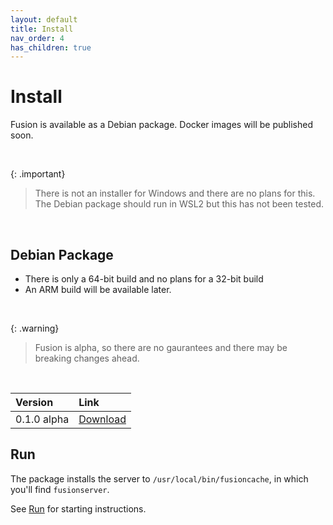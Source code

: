 ```yaml
---
layout: default
title: Install
nav_order: 4
has_children: true
---
```


# Install
Fusion is available as a Debian package. Docker images will be published soon.

<br/>

{: .important}
>There is not an installer for Windows and there are no plans for this.
>The Debian package should run in WSL2 but this has not been tested.


<br/>

## Debian Package
- There is only a 64-bit build and no plans for a 32-bit build
- An ARM build will be available later.

<br/>

{: .warning}
>Fusion is alpha, so there are no gaurantees and there may be breaking changes ahead.

<br/>

| Version     | Link        |
|:---|:---|
|0.1.0 alpha|[Download](https://github.com/FusionCache/releases/blob/main/0.1/fusioncache_0.1_amd64.deb)|


## Run
The package installs the server to `/usr/local/bin/fusioncache`, in which you'll find `fusionserver`.

See [Run](run.md) for starting instructions.










